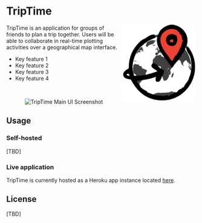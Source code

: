 # TripTime

<img src="/assets/bw_logo_github.png" align="right" title="TripTime Logo by Shakeel Khan">

TripTime is an application for groups of friends to plan a trip together. Users will be able to collaborate in real-time plotting activities over a geographical map interface.

* Key feature 1
* Key feature 2
* Key feature 3
* Key feature 4

&ensp;

<p align="center">
  <img src="https://via.placeholder.com/800x500" alt="TripTime Main UI Screenshot">
</p>

## Usage

### Self-hosted

[TBD]

### Live application

TripTime is currently hosted as a Heroku app instance located [here](https://trip-time.herokuapp.com).

## License

[TBD]
